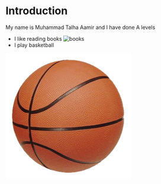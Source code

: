 # Introduction
My name is Muhammad Talha Aamir and I have done A levels
- I like reading books
 ![books](https://www.google.com/url?sa=t&rct=j&q=&esrc=s&source=images&cd=&cad=rja&uact=8&ved=2ahUKEwj1xevQrKGIAxUcRPEDHVYgFx8Qh-wKegQIZhAC&url=https%3A%2F%2Fwww.londonlibrary.co.uk%2Fll-collections%2Fbooks&usg=AOvVaw34DEkSxWvJb1H56HGa2r_2&opi=89978449)
- I play basketball


![basketball](https://github.com/Prime-Singularity/0729-task-1/blob/main/image_2024-09-01_135605670.png)

